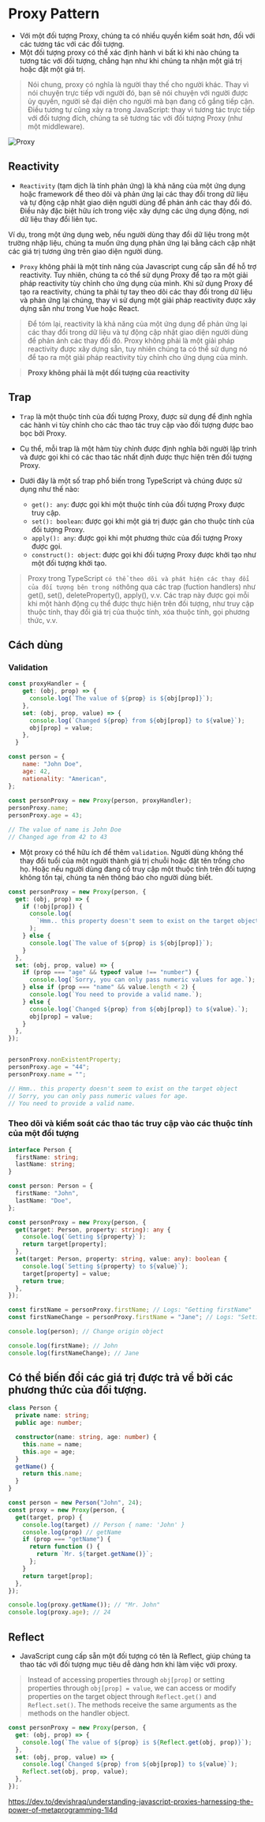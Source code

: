 # Proxy Pattern

- Với một đối tượng Proxy, chúng ta có nhiều quyền kiểm soát hơn, đối với các tương tác với các đối tượng. 
- Một đối tượng proxy có thể xác định hành vi bất kì khi nào chúng ta tương tác với đối tượng, chẳng hạn như khi chúng ta nhận một giá trị hoặc đặt một giá trị.

> Nói chung, proxy có nghĩa là người thay thế cho người khác. Thay vì nói chuyện trực tiếp với người đó, bạn sẽ nói chuyện với người được ủy quyền, người sẽ đại diện cho người mà bạn đang cố gắng tiếp cận. Điều tương tự cũng xảy ra trong JavaScript: thay vì tương tác trực tiếp với đối tượng đích, chúng ta sẽ tương tác với đối tượng Proxy (như một middleware).

![Proxy](./JavaScript-Proxy.png)

## Reactivity

- `Reactivity` (tạm dịch là tính phản ứng) là khả năng của một ứng dụng hoặc framework để theo dõi và phản ứng lại các thay đổi trong dữ liệu và tự động cập nhật giao diện người dùng để phản ánh các thay đổi đó. Điều này đặc biệt hữu ích trong việc xây dựng các ứng dụng động, nơi dữ liệu thay đổi liên tục.

Ví dụ, trong một ứng dụng web, nếu người dùng thay đổi dữ liệu trong một trường nhập liệu, chúng ta muốn ứng dụng phản ứng lại bằng cách cập nhật các giá trị tương ứng trên giao diện người dùng.

- `Proxy` không phải là một tính năng của Javascript cung cấp sẵn để hỗ trợ reactivity. Tuy nhiên, chúng ta có thể sử dụng Proxy để tạo ra một giải pháp reactivity tùy chỉnh cho ứng dụng của mình. Khi sử dụng Proxy để tạo ra reactivity, chúng ta phải tự tay theo dõi các thay đổi trong dữ liệu và phản ứng lại chúng, thay vì sử dụng một giải pháp reactivity được xây dựng sẵn như trong Vue hoặc React.

> Để tóm lại, reactivity là khả năng của một ứng dụng để phản ứng lại các thay đổi trong dữ liệu và tự động cập nhật giao diện người dùng để phản ánh các thay đổi đó. Proxy không phải là một giải pháp reactivity được xây dựng sẵn, tuy nhiên chúng ta có thể sử dụng nó để tạo ra một giải pháp reactivity tùy chỉnh cho ứng dụng của mình.

> **Proxy không phải là một đối tượng của reactivity**

## Trap

- `Trap` là một thuộc tính của đối tượng Proxy, được sử dụng để định nghĩa các hành vi tùy chỉnh cho các thao tác truy cập vào đối tượng được bao bọc bởi Proxy.

- Cụ thể, mỗi trap là một hàm tùy chỉnh được định nghĩa bởi người lập trình và được gọi khi có các thao tác nhất định được thực hiện trên đối tượng Proxy.

- Dưới đây là một số trap phổ biến trong TypeScript và chúng được sử dụng như thế nào:
  - `get(): any`: được gọi khi một thuộc tính của đối tượng Proxy được truy cập.
  - `set(): boolean`: được gọi khi một giá trị được gán cho thuộc tính của đối tượng Proxy.
  - `apply(): any`: được gọi khi một phương thức của đối tượng Proxy được gọi.
  - `construct(): object`: được gọi khi đối tượng Proxy được khởi tạo như một đối tượng khởi tạo.

> Proxy trong TypeScript `có thể theo dõi và phát hiện các thay đổi của đối tượng bên trong nó`thông qua các trap (fuction handlers) như get(), set(), deleteProperty(), apply(), v.v. Các trap này được gọi mỗi khi một hành động cụ thể được thực hiện trên đối tượng, như truy cập thuộc tính, thay đổi giá trị của thuộc tính, xóa thuộc tính, gọi phương thức, v.v.

## Cách dùng 

### Validation

```js
const proxyHandler = {
    get: (obj, prop) => {
      console.log(`The value of ${prop} is ${obj[prop]}`);
    },
    set: (obj, prop, value) => {
      console.log(`Changed ${prop} from ${obj[prop]} to ${value}`);
      obj[prop] = value;
    },
  }

const person = {
    name: "John Doe",
    age: 42,
    nationality: "American",
};
   
const personProxy = new Proxy(person, proxyHandler);
personProxy.name;
personProxy.age = 43;

// The value of name is John Doe
// Changed age from 42 to 43
```

- Một proxy có thể hữu ích để thêm `validation`. Người dùng không thể thay đổi tuổi của một người thành giá trị chuỗi hoặc đặt tên trống cho họ. Hoặc nếu người dùng đang cố truy cập một thuộc tính trên đối tượng không tồn tại, chúng ta nên thông báo cho người dùng biết.

```js
const personProxy = new Proxy(person, {
  get: (obj, prop) => {
    if (!obj[prop]) {
      console.log(
        `Hmm.. this property doesn't seem to exist on the target object`
      );
    } else {
      console.log(`The value of ${prop} is ${obj[prop]}`);
    }
  },
  set: (obj, prop, value) => {
    if (prop === "age" && typeof value !== "number") {
      console.log(`Sorry, you can only pass numeric values for age.`);
    } else if (prop === "name" && value.length < 2) {
      console.log(`You need to provide a valid name.`);
    } else {
      console.log(`Changed ${prop} from ${obj[prop]} to ${value}.`);
      obj[prop] = value;
    }
  },
});


personProxy.nonExistentProperty;
personProxy.age = "44";
personProxy.name = "";

// Hmm.. this property doesn't seem to exist on the target object
// Sorry, you can only pass numeric values for age.
// You need to provide a valid name.
```

### Theo dõi và kiểm soát các thao tác truy cập vào các thuộc tính của một đối tượng

```ts
interface Person {
  firstName: string;
  lastName: string;
}

const person: Person = {
  firstName: "John",
  lastName: "Doe",
};

const personProxy = new Proxy(person, {
  get(target: Person, property: string): any {
    console.log(`Getting ${property}`);
    return target[property];
  },
  set(target: Person, property: string, value: any): boolean {
    console.log(`Setting ${property} to ${value}`);
    target[property] = value;
    return true;
  },
});

const firstName = personProxy.firstName; // Logs: "Getting firstName"
const firstNameChange = personProxy.firstName = "Jane"; // Logs: "Setting firstName to Jane"

console.log(person); // Change origin object

console.log(firstName); // John
console.log(firstNameChange); // Jane
```

## Có thể biến đổi các giá trị được trả về bởi các phương thức của đối tượng.

```ts
class Person {
  private name: string;
  public age: number;

  constructor(name: string, age: number) {
    this.name = name;
    this.age = age;
  }
  getName() {
    return this.name;
  }
}

const person = new Person("John", 24);
const proxy = new Proxy(person, {
  get(target, prop) {
    console.log(target) // Person { name: 'John' }
    console.log(prop) // getName
    if (prop === "getName") {
      return function () {
        return `Mr. ${target.getName()}`;
      };
    }
    return target[prop];
  },
});

console.log(proxy.getName()); // "Mr. John"
console.log(proxy.age); // 24
```

## Reflect

- JavaScript cung cấp sẵn một đối tượng có tên là Reflect, giúp chúng ta thao tác với đối tượng mục tiêu dễ dàng hơn khi làm việc với proxy.

> Instead of accessing properties through `obj[prop]` or setting properties through `obj[prop] = value`, we can access or modify properties on the target object through `Reflect.get()` and `Reflect.set()`. The methods receive the same arguments as the methods on the handler object.

```js
const personProxy = new Proxy(person, {
  get: (obj, prop) => {
    console.log(`The value of ${prop} is ${Reflect.get(obj, prop)}`);
  },
  set: (obj, prop, value) => {
    console.log(`Changed ${prop} from ${obj[prop]} to ${value}`);
    Reflect.set(obj, prop, value);
  },
});
```

<https://dev.to/devishraq/understanding-javascript-proxies-harnessing-the-power-of-metaprogramming-1l4d>